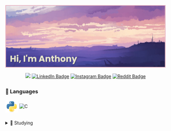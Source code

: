 [![hey!](assets/bannergithub.png)](https://github.com/ThonyHHs)

<span align="center">
  
  <a href="mailto:herbert.anthony068@hotmail.com"><img src="https://img.shields.io/badge/Gmail-D14836?style=for-the-badge&logo=gmail&logoColor=white" /></a>
  [![LinkedIn Badge](https://img.shields.io/badge/LinkedIn-0077B5?style=for-the-badge&logo=linkedin&logoColor=white)](https://www.linkedin.com/in/anthony-herbert-schmidt/)
  [![Instagram Badge](https://img.shields.io/badge/Instagram-E4405F?style=for-the-badge&logo=instagram&logoColor=white)](https://www.instagram.com/choco_thony/)
  [![Reddit Badge](https://img.shields.io/badge/Reddit-E65A3E?style=for-the-badge&logo=reddit&logoColor=white)](https://www.reddit.com/user/ThonyHHs)
  
</span>

##

### 💼 Languages
<div style="display: inline_block">
  <img align="center" alt="Python" height="40" width="40" src="https://raw.githubusercontent.com/devicons/devicon/master/icons/python/python-original.svg">
  <img align="center" alt="C" height="40" width="40" src="https://cdn.jsdelivr.net/gh/devicons/devicon/icons/c/c-original.svg">
</div>

###
<details>

  <summary> 📘 Studying</summary>
  <div line-height: 1.2 style="display: inline_block"><br>
    <img align="center" alt="Cpp" height="40" width="40" src="https://cdn.jsdelivr.net/gh/devicons/devicon/icons/cplusplus/cplusplus-original.svg">
    <img align="center" alt="Cpp" height="40" width="40" src="https://cdn.jsdelivr.net/gh/devicons/devicon/icons/java/java-original.svg">
  </div>
</details>
